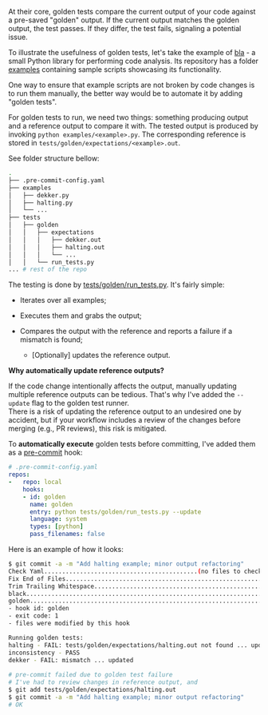 At their core, golden tests compare the current output of your code against a pre-saved "golden" output. If the current output matches the golden output, the test passes. If they differ, the test fails, signaling a potential issue.

To illustrate the usefulness of golden tests, let's take the example of [bla](https://github.com/mr0re1/bla) - a small Python library for performing code analysis.
Its repository has a folder [examples](https://github.com/mr0re1/bla/tree/main/examples) containing sample scripts showcasing its functionality.

One way to ensure that example scripts are not broken by code changes is to run them manually, the better way would be to automate it by adding "golden tests".

For golden tests to run, we need two things: something producing output and a reference output to compare it with.
The tested output is produced by invoking `python examples/<example>.py`.
The corresponding reference is stored in `tests/golden/expectations/<example>.out`.

See folder structure bellow:

```sh
.
├── .pre-commit-config.yaml
├── examples
│   ├── dekker.py
│   ├── halting.py
│   └── ...
├── tests
│   ├── golden
│   │   ├── expectations
│   │   │   ├── dekker.out
│   │   │   ├── halting.out
│   │   │   └── ...
│   │   └── run_tests.py
... # rest of the repo
```

The testing is done by [tests/golden/run_tests.py](https://github.com/mr0re1/bla/blob/main/tests/golden/run_tests.py). It's fairly simple:
* Iterates over all examples;
* Executes them and grabs the output;
* Compares the output with the reference and reports a failure if a mismatch is found;

  * [Optionally] updates the reference output.


**Why automatically update reference outputs?** <br> 

If the code change intentionally affects the output, manually updating multiple reference outputs can be tedious. That's why I've added the `--update` flag to the golden test runner.
<br>There is a risk of updating the reference output to an undesired one by accident, but if your workflow includes a review of the changes before merging (e.g., PR reviews), this risk is mitigated.


To **automatically execute** golden tests before committing, I've added them as a [pre-commit](https://pre-commit.com/) hook:

```yaml
# .pre-commit-config.yaml
repos:
-   repo: local
    hooks:
    - id: golden
      name: golden
      entry: python tests/golden/run_tests.py --update
      language: system
      types: [python]
      pass_filenames: false
```

Here is an example of how it looks:

```sh
$ git commit -a -m "Add halting example; minor output refactoring"
Check Yaml...........................................(no files to check)Skipped
Fix End of Files.........................................................Passed
Trim Trailing Whitespace.................................................Passed
black....................................................................Passed
golden...................................................................Failed
- hook id: golden
- exit code: 1
- files were modified by this hook

Running golden tests:
halting - FAIL: tests/golden/expectations/halting.out not found ... updating
inconsistency - PASS
dekker - FAIL: mismatch ... updated
 
# pre-commit failed due to golden test failure
# I've had to review changes in reference output, and
$ git add tests/golden/expectations/halting.out
$ git commit -a -m "Add halting example; minor output refactoring"
# OK
```



